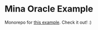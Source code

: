 # Mina Oracle Example

Monorepo for [this example](https://docs.minaprotocol.com/zkapps/tutorials/oracle). Check it out! :)
